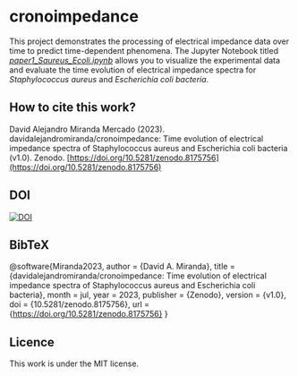 # cronoimpedance

This project demonstrates the processing of electrical impedance data over time to predict time-dependent phenomena. The Jupyter Notebook titled [*paper1_Saureus_Ecoli.ipynb*](https://github.com/davidalejandromiranda/cronoimpedance/blob/main/paper1_Saureus_Ecoli.ipynb) allows you to visualize the experimental data and evaluate the time evolution of electrical impedance spectra for *Staphylococcus aureus* and *Escherichia coli bacteria*.

## How to cite this work?

David Alejandro Miranda Mercado (2023). davidalejandromiranda/cronoimpedance: Time evolution of electrical impedance spectra of Staphylococcus aureus and Escherichia coli bacteria (v1.0). Zenodo. [https://doi.org/10.5281/zenodo.8175756](https://doi.org/10.5281/zenodo.8175756)

## DOI

[![DOI](https://zenodo.org/badge/669695092.svg)](https://zenodo.org/badge/latestdoi/669695092)

## BibTeX

@software{Miranda2023,
  author       = {David A. Miranda},
  title        = {davidalejandromiranda/cronoimpedance: Time evolution of electrical impedance spectra of Staphylococcus aureus and Escherichia coli bacteria},
  month        = jul,
  year         = 2023,
  publisher    = {Zenodo},
  version      = {v1.0},
  doi          = {10.5281/zenodo.8175756},
  url          = {https://doi.org/10.5281/zenodo.8175756}
}

## Licence

This work is under the MIT license.